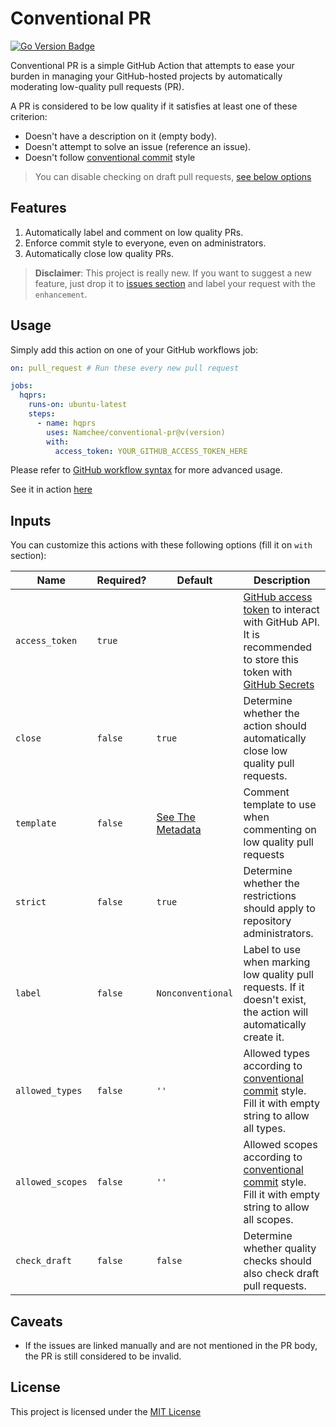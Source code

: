# Conventional PR

[![Go Version Badge](https://img.shields.io/github/go-mod/go-version/namchee/conventional-pr)](https://github.com/Namchee/conventional-pr)

Conventional PR is a simple GitHub Action that attempts to ease your burden in managing your GitHub-hosted projects by automatically moderating low-quality pull requests (PR).

A PR is considered to be low quality if it satisfies at least one of these criterion:

- Doesn't have a description on it (empty body).
- Doesn't attempt to solve an issue (reference an issue).
- Doesn't follow [conventional commit](https://www.conventionalcommits.org/en/v1.0.0/) style

> You can disable checking on draft pull requests, [see below options](#Usage)

## Features

1. Automatically label and comment on low quality PRs.
2. Enforce commit style to everyone, even on administrators.
3. Automatically close low quality PRs.

> **Disclaimer**: This project is really new. If you want to suggest a new feature, just drop it to [issues section](https://github.com/Namchee/conventional-pr/issues) and label your request with the `enhancement`.

## Usage

Simply add this action on one of your GitHub workflows job:

```yml
on: pull_request # Run these every new pull request

jobs:
  hqprs:
    runs-on: ubuntu-latest
    steps:
      - name: hqprs
        uses: Namchee/conventional-pr@v(version)
        with:
          access_token: YOUR_GITHUB_ACCESS_TOKEN_HERE
```

Please refer to [GitHub workflow syntax](https://docs.github.com/en/free-pro-team@latest/actions/reference/workflow-syntax-for-github-actions#about-yaml-syntax-for-workflows) for more advanced usage.

See it in action [here](https://github.com/Namchee/conventional-pr/blob/master/.github/workflows/conventional-pr.yml)

## Inputs

You can customize this actions with these following options (fill it on `with` section):

Name | Required? | Default | Description
---- | --------- | ------- | -----------
`access_token` | `true` | | [GitHub access token](https://docs.github.com/en/free-pro-team@latest/github/authenticating-to-github/creating-a-personal-access-token) to interact with GitHub API. It is recommended to store this token with [GitHub Secrets](https://docs.github.com/en/free-pro-team@latest/actions/reference/encrypted-secrets)
`close` | `false` | `true` | Determine whether the action should automatically close low quality pull requests.
`template` | `false` | [See The Metadata](./action.yml) | Comment template to use when commenting on low quality pull requests
`strict` | `false` | `true` | Determine whether the restrictions should apply to repository administrators.
`label` | `false` | `Nonconventional` | Label to use when marking low quality pull requests. If it doesn't exist, the action will automatically create it.
`allowed_types` | `false` | `''` | Allowed types according to [conventional commit](https://docs.github.com/en/free-pro-team@latest/actions/reference/encrypted-secrets) style. Fill it with empty string to allow all types.
`allowed_scopes` | `false` | `''` | Allowed scopes according to [conventional commit](https://docs.github.com/en/free-pro-team@latest/actions/reference/encrypted-secrets) style. Fill it with empty string to allow all scopes.
`check_draft` | `false` | `false` | Determine whether quality checks should also check draft pull requests.

## Caveats

- If the issues are linked manually and are not mentioned in the PR body, the PR is still considered to be invalid.

## License

This project is licensed under the [MIT License](./LICENSE)
